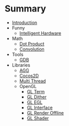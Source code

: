 # Summary

* [Introduction](README.md)
* Funny
    * [Intelligent Hardware](hexo/source/_posts/funny/intelligent_hardware.md)
* Math
    * [Dot Product](hexo/source/_posts/math/dot_product.md)
    * [Convolution](hexo/source/_posts/math/convolution.md)
* Tools
    * [GDB](hexo/source/_posts/tools/gdb.md)
* Libraries
    * [AGG](hexo/source/_posts/libraries/agg.md)
    * [Cocos2D](hexo/source/_posts/libraries/cocos2d.md)
    * [Multi Thread](hexo/source/_posts/libraries/multi-thread.md.md)
    * OpenGL
        * [GL Term](hexo/source/_posts/libraries/opengl/opengl_term.md)
        * [GL Dither](hexo/source/_posts/libraries/opengl/opengl_dither.md)
        * [GL EGL](hexo/source/_posts/libraries/opengl/opengl_egl.md)
        * [GL Interface](hexo/source/_posts/libraries/opengl/opengl_interface.md)
        * [GL Render Offline](hexo/source/_posts/libraries/opengl/opengl_render_offline.md)
        * [GL Shader](hexo/source/_posts/libraries/opengl/opengl_shader.md)
